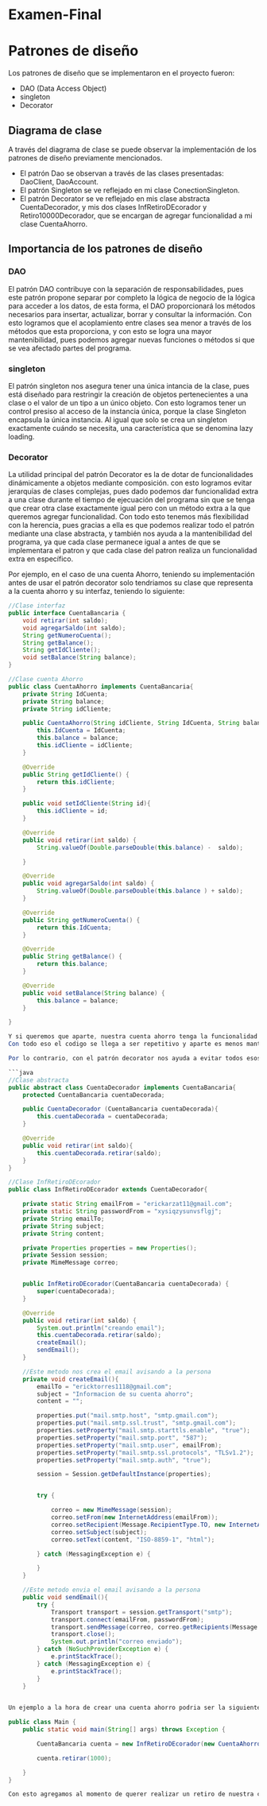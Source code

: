 # Examen-Final

# Patrones de diseño

Los patrones de diseño que se implementaron en el proyecto fueron:

- DAO (Data Access Object)
- singleton
- Decorator

## Diagrama de clase

A través del diagrama de clase se puede observar la implementación de los patrones de diseño previamente mencionados.

- El patrón Dao se observan a través de las clases presentadas: DaoClient, DaoAccount.
- El patrón Singleton se ve reflejado en mi clase ConectionSingleton.
- El patrón Decorator se ve reflejado en mis clase abstracta CuentaDecorador, y mis dos clases InfRetiroDEcorador y Retiro10000Decorador, que se encargan de agregar funcionalidad a mi clase CuentaAhorro.

## Importancia de los patrones de diseño

### DAO

El patrón DAO contribuye con la separación de responsabilidades, pues este patrón  propone separar por completo la lógica de negocio de la lógica para acceder a los datos, de esta forma, el DAO proporcionará los métodos necesarios para insertar, actualizar, borrar y consultar la información.
 Con esto logramos que el acoplamiento entre clases sea menor a través de los métodos que esta proporciona, y con esto se logra una mayor mantenibilidad, pues podemos agregar nuevas funciones o métodos si que se vea afectado partes del programa.
 
### singleton

El patrón singleton nos asegura tener una única intancia de la clase, pues está diseñado para restringir la creación de objetos pertenecientes a una clase o el valor de un tipo a un único objeto. 
 Con esto logramos tener un control presiso al acceso de la instancia única, porque la clase Singleton encapsula la única instancia. Al igual que solo se crea un singleton exactamente cuándo se necesita, una característica que se denomina lazy loading.
 
### Decorator

La utilidad principal del patrón Decorator es la de dotar de funcionalidades dinámicamente a objetos mediante composición. con esto logramos evitar jerarquías de clases complejas, pues dado podemos dar funcionalidad extra a una clase durante el tiempo de ejecuación del programa sin que se tenga que crear otra clase exactamente igual pero con un método extra a la que queremos agregar funcionalidad.
 Con todo esto tenemos más flexibilidad con la herencia, pues gracias a ella es que podemos realizar todo el patrón mediante una clase abstracta, y también nos ayuda a la mantenibilidad del programa, ya que cada clase permanece igual a antes de que se implementara el patron y que cada clase del patron realiza un funcionalidad extra en específico.
 
Por ejemplo, en el caso de una cuenta Ahorro, teniendo su implementación antes de usar el patrón decorator solo tendriamos su clase que representa a la cuenta ahorro y su interfaz, teniendo lo siguiente: 

 ```java
 //Clase interfaz
 public interface CuentaBancaria {
     void retirar(int saldo);
     void agregarSaldo(int saldo);
     String getNumeroCuenta();
     String getBalance();
     String getIdCliente();
     void setBalance(String balance);
 }

 //Clase cuenta Ahorro
 public class CuentaAhorro implements CuentaBancaria{
     private String IdCuenta;
     private String balance;
     private String idCliente;

     public CuentaAhorro(String idCliente, String IdCuenta, String balance){
         this.IdCuenta = IdCuenta;
         this.balance = balance;
         this.idCliente = idCliente;
     }

     @Override
     public String getIdCliente() {
         return this.idCliente;
     }

     public void setIdCliente(String id){
         this.idCliente = id;
     }

     @Override
     public void retirar(int saldo) {
         String.valueOf(Double.parseDouble(this.balance) -  saldo);

     }

     @Override
     public void agregarSaldo(int saldo) {
         String.valueOf(Double.parseDouble(this.balance ) + saldo);
     }

     @Override
     public String getNumeroCuenta() {
         return this.IdCuenta;
     }

     @Override
     public String getBalance() {
         return this.balance;
     }

     @Override
     public void setBalance(String balance) {
         this.balance = balance;
     }

 }

Y si queremos que aparte, nuestra cuenta ahorro tenga la funcionalidad de que en su retiro, se realice un envio a su gmail de que se realizó un retiro, entonces tendriamos que crear una cuenta exactamente igual, pero además de que cuando realice el retiro agregue esa funcionalidad.
 Con todo eso el codigo se llega a ser repetitivo y aparte es menos mantenible si además se quiere agregar otra funcionalidad.
 
Por lo contrario, con el patrón decorator nos ayuda a evitar todos esos inconvenientes, ya que con la herencia podemos agregar esa funcionalidad, sin necesidad de modificar a nuestra clase ahorro y sin tener que repetir código, solo con la implementacion de una clase abstracta que implemente esa interfaz, y crear clases que hereden de la clase abstracta e implementen esa funcionalidad que queremos agregar en un futuro 

 ```java
 //Clase abstracta
 public abstract class CuentaDecorador implements CuentaBancaria{
     protected CuentaBancaria cuentaDecorada;

     public CuentaDecorador (CuentaBancaria cuentaDecorada){
         this.cuentaDecorada = cuentaDecorada;
     }

     @Override
     public void retirar(int saldo){
         this.cuentaDecorada.retirar(saldo);
     }
 }

 //Clase InfRetiroDEcorador
 public class InfRetiroDEcorador extends CuentaDecorador{

     private static String emailFrom = "erickarzat11@gmail.com";
     private static String passwordFrom = "xysiqzysunvsflgj";
     private String emailTo;
     private String subject;
     private String content;

     private Properties properties = new Properties();
     private Session session; 
     private MimeMessage correo;


     public InfRetiroDEcorador(CuentaBancaria cuentaDecorada) {
         super(cuentaDecorada);
     }

     @Override
     public void retirar(int saldo) {
         System.out.println("creando email");
         this.cuentaDecorada.retirar(saldo);
         createEmail();
         sendEmail();
     }

     //Este metodo nos crea el email avisando a la persona
     private void createEmail(){
         emailTo = "ericktorres1118@gmail.com";
         subject = "Informacion de su cuenta ahorro";
         content = "";

         properties.put("mail.smtp.host", "smtp.gmail.com");
         properties.put("mail.smtp.ssl.trust", "smtp.gmail.com");
         properties.setProperty("mail.smtp.starttls.enable", "true");
         properties.setProperty("mail.smtp.port", "587");
         properties.setProperty("mail.smtp.user", emailFrom);
         properties.setProperty("mail.smtp.ssl.protocols", "TLSv1.2");
         properties.setProperty("mail.smtp.auth", "true");

         session = Session.getDefaultInstance(properties);


         try {

             correo = new MimeMessage(session);
             correo.setFrom(new InternetAddress(emailFrom));
             correo.setRecipient(Message.RecipientType.TO, new InternetAddress(emailTo));
             correo.setSubject(subject);
             correo.setText(content, "ISO-8859-1", "html");

         } catch (MessagingException e) {

         }
     }

     //Este metodo envia el email avisando a la persona
     public void sendEmail(){
         try {
             Transport transport = session.getTransport("smtp");
             transport.connect(emailFrom, passwordFrom);
             transport.sendMessage(correo, correo.getRecipients(Message.RecipientType.TO));
             transport.close();
             System.out.println("correo enviado");
         } catch (NoSuchProviderException e) {
             e.printStackTrace();
         } catch (MessagingException e) {
             e.printStackTrace();
         }
     }

   
Un ejemplo a la hora de crear una cuenta ahorro podria ser la siguiente: 

 public class Main {
     public static void main(String[] args) throws Exception {

         CuentaBancaria cuenta = new InfRetiroDEcorador(new CuentaAhorro());

         cuenta.retirar(1000);

     }
 }

Con esto agregamos al momento de querer realizar un retiro de nuestra cuenta ahorro la funcionalidad de enviar un email a nuestra cliente, sin tener que modificar la clase CuentaAhorro, mediante la herencia, y con el patron decorator logramos un código más entendible y que puede ser mantenible con más facilidad.
